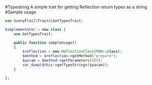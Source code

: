 #Typestring
A simple trait for getting Reflection return types as a string
#Sample usage
```php
use SunnyFlail\Traits\GetTypesTrait;

$implementator = new class {
    use GetTypesTrait;

    public function sampleUsage()
    {
        $reflection = new ReflectionClass(PDO::class);
        $method = $reflection->getMethod("prepare");
        $param = $method->getParameters()[0];
        var_dump($this->getTypeStrings($param));
    }

};
```
